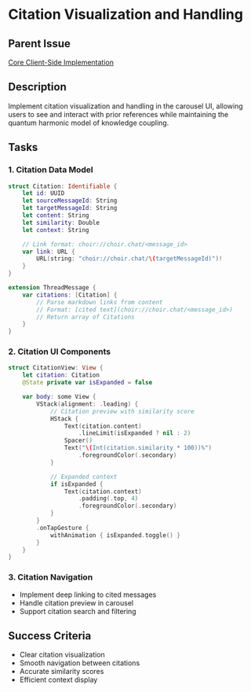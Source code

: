 # Citation Visualization and Handling

## Parent Issue
[Core Client-Side Implementation](issue_0.md)

## Description
Implement citation visualization and handling in the carousel UI, allowing users to see and interact with prior references while maintaining the quantum harmonic model of knowledge coupling.

## Tasks

### 1. Citation Data Model
```swift
struct Citation: Identifiable {
    let id: UUID
    let sourceMessageId: String
    let targetMessageId: String
    let content: String
    let similarity: Double
    let context: String

    // Link format: choir://choir.chat/<message_id>
    var link: URL {
        URL(string: "choir://choir.chat/\(targetMessageId)")!
    }
}

extension ThreadMessage {
    var citations: [Citation] {
        // Parse markdown links from content
        // Format: [cited text](choir://choir.chat/<message_id>)
        // Return array of Citations
    }
}
```

### 2. Citation UI Components
```swift
struct CitationView: View {
    let citation: Citation
    @State private var isExpanded = false

    var body: some View {
        VStack(alignment: .leading) {
            // Citation preview with similarity score
            HStack {
                Text(citation.content)
                    .lineLimit(isExpanded ? nil : 2)
                Spacer()
                Text("\(Int(citation.similarity * 100))%")
                    .foregroundColor(.secondary)
            }

            // Expanded context
            if isExpanded {
                Text(citation.context)
                    .padding(.top, 4)
                    .foregroundColor(.secondary)
            }
        }
        .onTapGesture {
            withAnimation { isExpanded.toggle() }
        }
    }
}
```

### 3. Citation Navigation
- Implement deep linking to cited messages
- Handle citation preview in carousel
- Support citation search and filtering

## Success Criteria
- Clear citation visualization
- Smooth navigation between citations
- Accurate similarity scores
- Efficient context display
